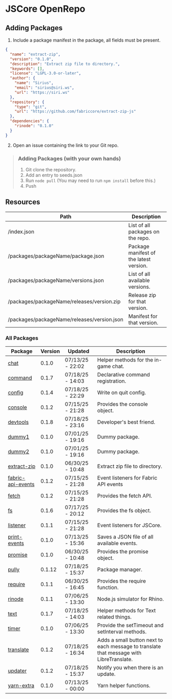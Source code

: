 # JSCore OpenRepo

## Adding Packages

1. Include a package manifest in the package, all fields must be present.
```json
{
  "name": "extract-zip",
  "version": "0.1.0",
  "description": "Extract zip file to directory.",
  "keywords": [],
  "license": "LGPL-3.0-or-later",
  "author": {
    "name": "Sirius",
    "email": "sirius@siri.ws",
    "url": "https://siri.ws"
  },
  "repository": {
    "type": "git",
    "url": "https://github.com/fabriccore/extract-zip-js"
  },
  "dependencies": {
    "rinode": "0.1.0"
  }
}
```
2. Open an issue containing the link to your Git repo.

> ### Adding Packages (with your own hands)
> 
> 1. Git clone the repository.
> 2. Add an entry to seeds.json
> 3. Run `node pull` (You may need to run `npm install` before this.)
> 4. Push

## Resources

|Path|Description|
|---|---|
|/index.json|List of all packages on the repo.|
|/packages/packageName/package.json|Package manifest of the latest version.|
|/packages/packageName/versions.json|List of all available versions.|
|/packages/packageName/releases/version.zip|Release zip for that version.|
|/packages/packageName/releases/version.json|Manifest for that version.|

### All Packages

<!--begin:packages-->
|Package|Version|Updated|Description|
|---|---|---|---|
|[chat](./packages/chat)|0.1.0|07/13/25 - 22:02|Helper methods for the in-game chat.|
|[command](./packages/command)|0.1.7|07/18/25 - 14:03|Declarative command registration.|
|[config](./packages/config)|0.1.4|07/18/25 - 22:29|Write on quit config.|
|[console](./packages/console)|0.1.2|07/15/25 - 21:28|Provides the console object.|
|[devtools](./packages/devtools)|0.1.8|07/18/25 - 23:16|Developer's best friend.|
|[dummy1](./packages/dummy1)|0.1.0|07/01/25 - 19:16|Dummy package.|
|[dummy2](./packages/dummy2)|0.1.0|07/01/25 - 19:16|Dummy package.|
|[extract-zip](./packages/extract-zip)|0.1.0|06/30/25 - 10:48|Extract zip file to directory.|
|[fabric-api-events](./packages/fabric-api-events)|0.1.2|07/15/25 - 21:28|Event listeners for Fabric API events|
|[fetch](./packages/fetch)|0.1.2|07/15/25 - 21:28|Provides the fetch API.|
|[fs](./packages/fs)|0.1.6|07/17/25 - 20:12|Provides the fs object.|
|[listener](./packages/listener)|0.1.1|07/15/25 - 21:28|Event listeners for JSCore.|
|[print-events](./packages/print-events)|0.1.0|07/13/25 - 15:36|Saves a JSON file of all available events.|
|[promise](./packages/promise)|0.1.0|06/30/25 - 10:48|Provides the promise object.|
|[pully](./packages/pully)|0.1.12|07/18/25 - 15:37|Package manager.|
|[require](./packages/require)|0.1.1|06/30/25 - 16:45|Provides the require function.|
|[rinode](./packages/rinode)|0.1.1|07/06/25 - 13:30|Node.js simulator for Rhino.|
|[text](./packages/text)|0.1.7|07/18/25 - 14:03|Helper methods for Text related things.|
|[timer](./packages/timer)|0.1.0|07/06/25 - 13:30|Provide the setTimeout and setInterval methods.|
|[translate](./packages/translate)|0.1.2|07/18/25 - 16:34|Adds a small button next to each message to translate that message with LibreTranslate.|
|[updater](./packages/updater)|0.1.2|07/18/25 - 15:37|Notify you when there is an update.|
|[yarn-extra](./packages/yarn-extra)|0.1.0|07/13/25 - 00:00|Yarn helper functions.|
<!--end:packages-->
